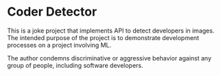 # Coder Detector

This is a joke project that implements API to detect developers in images.
The intended purpose of the project is to demonstrate development processes on a project involving ML.

The author condemns discriminative or aggressive behavior against any group of people, including software developers.
